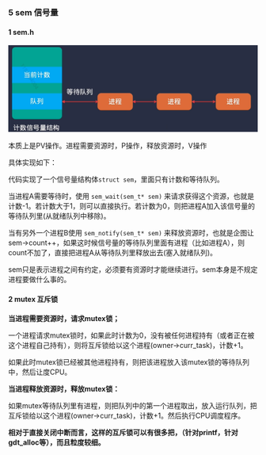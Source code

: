 ### 5 sem 信号量

#### 1 sem.h

![image-20230319141559145](6_mutex_pic/image-20230319141559145.png)

本质上是PV操作。进程需要资源时，P操作，释放资源时，V操作

具体实现如下：

代码实现了一个信号量结构体`struct sem`，里面只有计数和等待队列。

当进程A需要等待时，使用 `sem_wait(sem_t* sem)` 来请求获得这个资源，也就是计数-1。若计数大于1，则可以直接执行。若计数为0，则把进程A加入该信号量的等待队列里(从就绪队列中移除)。

当有另外一个进程B使用 `sem_notify(sem_t* sem)` 来释放资源时，也就是企图让sem->count++，如果这时候信号量的等待队列里面有进程（比如进程A），则count不加了，直接把进程A从等待队列里释放出去(塞入就绪队列)。

sem只是表示进程之间有约定，必须要有资源时才能继续进行。sem本身是不规定进程要做什么事的。



#### 2 mutex 互斥锁

**当进程需要资源时，请求mutex锁；**

一个进程请求mutex锁时，如果此时计数为0，没有被任何进程持有（或者正在被这个进程自己持有），则将互斥锁给以这个进程(owner->curr_task)，计数+1。

如果此时mutex锁已经被其他进程持有，则把该进程放入该mutex锁的等待队列中，然后让度CPU。

**当进程释放资源时，释放mutex锁：**

如果mutex等待队列里有进程，则把队列中的第一个进程取出，放入运行队列，把互斥锁给以这个进程(owner->curr_task)，计数+1。然后执行CPU调度程序。



**相对于直接关闭中断而言，这样的互斥锁可以有很多把，（针对printf，针对gdt_alloc等），而且粒度较细。**